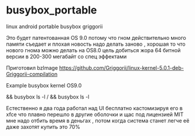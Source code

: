 # busybox_portable
linux android portable busybox griggorii

Это будет патентованная OS 9.0 потому что гном действительно 
много памяти съедает и плохая новость надо делать заново , 
хорошая то что нового гнома можно делать на OS8.0 цель добиться жора 64 битной версии в 200-300 мегабайт со спец эффектами

Приготовил bzImage https://github.com/Griggorii/linux-kernel-5.0.1-deb-Griggorii-compilation

Example busybox kernel OS9.0 

&& busybox ls -l /
&& busybox ls -l


Естественно я два года работал над UI бесплатно кастомизируя его в xfce что плавно перешло в другие оболочки и щас 
под лицензией MIT мне надо отбить время в деньгах , потом когда система станет легче её даже захотят купить это 70%
